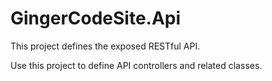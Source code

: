 ﻿# GingerCodeSite.Api

This project defines the exposed RESTful API.

Use this project to define API controllers and related classes.
